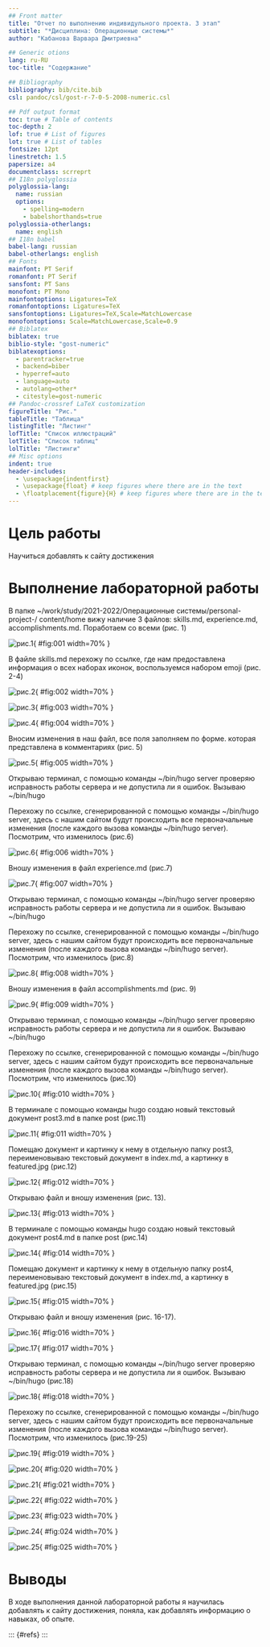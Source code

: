 ```yaml
---
## Front matter
title: "Отчет по выполнению индивидульного проекта. 3 этап"
subtitle: "*Дисциплина: Операционные системы*"
author: "Кабанова Варвара Дмитриевна"

## Generic otions
lang: ru-RU
toc-title: "Содержание"

## Bibliography
bibliography: bib/cite.bib
csl: pandoc/csl/gost-r-7-0-5-2008-numeric.csl

## Pdf output format
toc: true # Table of contents
toc-depth: 2
lof: true # List of figures
lot: true # List of tables
fontsize: 12pt
linestretch: 1.5
papersize: a4
documentclass: scrreprt
## I18n polyglossia
polyglossia-lang:
  name: russian
  options:
	- spelling=modern
	- babelshorthands=true
polyglossia-otherlangs:
  name: english
## I18n babel
babel-lang: russian
babel-otherlangs: english
## Fonts
mainfont: PT Serif
romanfont: PT Serif
sansfont: PT Sans
monofont: PT Mono
mainfontoptions: Ligatures=TeX
romanfontoptions: Ligatures=TeX
sansfontoptions: Ligatures=TeX,Scale=MatchLowercase
monofontoptions: Scale=MatchLowercase,Scale=0.9
## Biblatex
biblatex: true
biblio-style: "gost-numeric"
biblatexoptions:
  - parentracker=true
  - backend=biber
  - hyperref=auto
  - language=auto
  - autolang=other*
  - citestyle=gost-numeric
## Pandoc-crossref LaTeX customization
figureTitle: "Рис."
tableTitle: "Таблица"
listingTitle: "Листинг"
lofTitle: "Список иллюстраций"
lotTitle: "Список таблиц"
lolTitle: "Листинги"
## Misc options
indent: true
header-includes:
  - \usepackage{indentfirst}
  - \usepackage{float} # keep figures where there are in the text
  - \floatplacement{figure}{H} # keep figures where there are in the text
---
```


# Цель работы

Научиться добавлять к сайту достижения

# Выполнение лабораторной работы

В папке ~/work/study/2021-2022/Операционные системы/personal-project-/
content/home вижу наличие 3 файлов: skills.md, experience.md, accomplishments.md. Поработаем со всеми (рис. 1)

![рис.1](image/1.png){ #fig:001 width=70% }

В файле skills.md перехожу по ссылке, где нам предоставлена информация о всех наборах иконок, воспользуемся набором emoji (рис. 2-4)

![рис.2](image/2.png){ #fig:002 width=70% }

![рис.3](image/3.png){ #fig:003 width=70% }

![рис.4](image/4.png){ #fig:004 width=70% }

Вносим изменения в наш файл, все поля заполняем по форме. которая представлена в комментариях (рис. 5)

![рис.5](image/5.png){ #fig:005 width=70% }

Открываю терминал, с помощью команды ~/bin/hugo server проверяю исправность работы сервера и не допустила ли я ошибок. Вызываю ~/bin/hugo

Перехожу по ссылке, сгенерированной с помощью команды ~/bin/hugo server, здесь с нашим сайтом будут происходить все первоначальные изменения (после каждого вызова команды ~/bin/hugo server). Посмотрим, что изменилось (рис.6)

![рис.6](image/5.png){ #fig:006 width=70% }

Вношу изменения в файл experience.md (рис.7)

![рис.7](image/6.png){ #fig:007 width=70% }

Открываю терминал, с помощью команды ~/bin/hugo server проверяю исправность работы сервера и не допустила ли я ошибок. Вызываю ~/bin/hugo

Перехожу по ссылке, сгенерированной с помощью команды ~/bin/hugo server, здесь с нашим сайтом будут происходить все первоначальные изменения (после каждого вызова команды ~/bin/hugo server). Посмотрим, что изменилось (рис.8)

![рис.8](image/8.png){ #fig:008 width=70% }

Вношу изменения в файл accomplishments.md (рис. 9)

![рис.9](image/9.png){ #fig:009 width=70% }

Открываю терминал, с помощью команды ~/bin/hugo server проверяю исправность работы сервера и не допустила ли я ошибок. Вызываю ~/bin/hugo

Перехожу по ссылке, сгенерированной с помощью команды ~/bin/hugo server, здесь с нашим сайтом будут происходить все первоначальные изменения (после каждого вызова команды ~/bin/hugo server). Посмотрим, что изменилось (рис.10)

![рис.10](image/10.png){ #fig:010 width=70% }

В терминале с помощью команды hugo создаю новый текстовый документ post3.md в папке post (рис.11)

![рис.11](image/11.png){ #fig:011 width=70% }

Помещаю документ и картинку к нему в отдельную папку post3, переименовываю текстовый документ в index.md, а картинку в featured.jpg (рис.12)

![рис.12](image/12.png){ #fig:012 width=70% }

Открываю файл и вношу изменения (рис. 13). 

![рис.13](image/13.png){ #fig:013 width=70% }

В терминале с помощью команды hugo создаю новый текстовый документ post4.md в папке post (рис.14)

![рис.14](image/14.png){ #fig:014 width=70% }

Помещаю документ и картинку к нему в отдельную папку post4, переименовываю текстовый документ в index.md, а картинку в featured.jpg (рис.15)

![рис.15](image/15.png){ #fig:015 width=70% }

Открываю файл и вношу изменения (рис. 16-17). 

![рис.16](image/16.png){ #fig:016 width=70% }

![рис.17](image/17.png){ #fig:017 width=70% }

Открываю терминал, с помощью команды ~/bin/hugo server проверяю исправность работы сервера и не допустила ли я ошибок. Вызываю ~/bin/hugo (рис.18)

![рис.18](image/18.png){ #fig:018 width=70% }

Перехожу по ссылке, сгенерированной с помощью команды ~/bin/hugo server, здесь с нашим сайтом будут происходить все первоначальные изменения (после каждого вызова команды ~/bin/hugo server). Посмотрим, что изменилось (рис.19-25)

![рис.19](image/19.png){ #fig:019 width=70% }

![рис.20](image/20.png){ #fig:020 width=70% }

![рис.21](image/21.png){ #fig:021 width=70% }

![рис.22](image/22.png){ #fig:022 width=70% } 

![рис.23](image/23.png){ #fig:023 width=70% }

![рис.24](image/24.png){ #fig:024 width=70% }

![рис.25](image/25.png){ #fig:025 width=70% }

# Выводы

В ходе выполнения данной лабораторной работы я научилась добавлять к сайту достижения, поняла, как добавлять информацию о навыках, об опыте.  

::: {#refs}
:::
